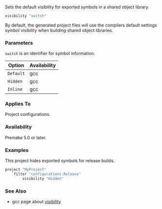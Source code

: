 Sets the default visibility for exported symbols in a shared object library.

```lua
visibility "switch"
```

By default, the generated project files will use the compilers default settings symbol visibility when building shared object libraries.

### Parameters ###

`switch` is an identifier for symbol information.

| Option      | Availability |
|-------------|--------------|
| `Default`   | gcc          |
| `Hidden`    | gcc          |
| `Inline`    | gcc          |

### Applies To ###

Project configurations.

### Availability ###

Premake 5.0 or later.

### Examples ###

This project hides exported symbols for release builds.

```lua
project "MyProject"
    filter "configurations:Release"
        visibility "Hidden"
```

### See Also ###

 * gcc page about [visibility](https://gcc.gnu.org/wiki/Visibility)
